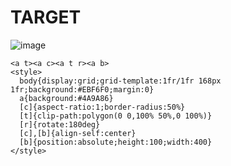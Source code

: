 # TARGET

![image](https://github.com/user-attachments/assets/02968f5e-25db-48d6-9e10-a70f98b17536)

```
<a t><a c><a t r><a b>
<style>
  body{display:grid;grid-template:1fr/1fr 168px 1fr;background:#EBF6F0;margin:0}
  a{background:#4A9A86}
  [c]{aspect-ratio:1;border-radius:50%}
  [t]{clip-path:polygon(0 0,100% 50%,0 100%)}
  [r]{rotate:180deg}
  [c],[b]{align-self:center}
  [b]{position:absolute;height:100;width:400}
</style>
```
